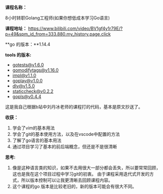 **课程名称：**

8小时转职Golang工程师(如果你想低成本学习Go语言)

**课程地址：**
https://www.bilibili.com/video/BV1gf4y1r79E/?p=49&spm_id_from=333.880.my_history.page.click

**go 的版本：**1.14.4

**tools 的版本:**

- gotests@v1.6.0
- gomodifytags@v1.16.0
- impl@v1.1.0
- goplay@v1.0.0
- dlv@v1.5.0
- staticcheck@v0.2.2
- gopls@v0.4.4

这是我自己根据b站中刘丹冰老师的课程打的代码，基本是原文抄送了。

**收获：**

1. 学会了vim的基本用法
2. 学会了git的基本使用方法，以及在vscode中配置的方法
3. 了解了go语言的基本用法
4. 通过项目学习了基本的前后端概念，但还是不是很清晰

**思考:**

1. 像是这种语言类的知识，如果不去用很大一部分都会丢失，所以要常常回顾，这也是我在这个项目过程中学习git的初衷。
   由于课程采用迭代式开发的方式，所以版本控制可以让我更清晰去回顾课程内容。
2. 这个课程的go 版本是比较老旧的，新的版本可能会有很大不同。
